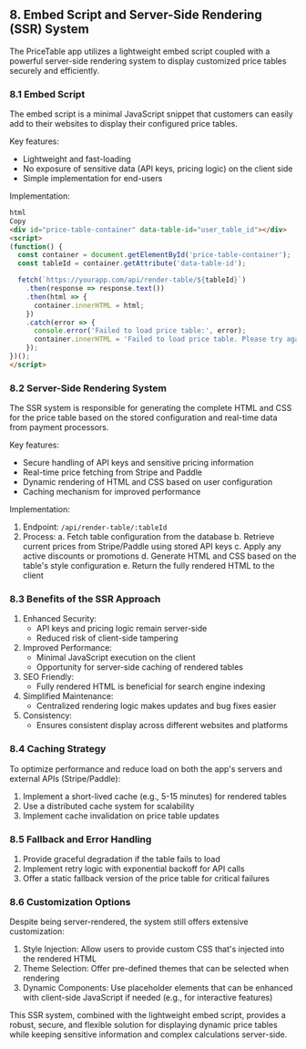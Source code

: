 ## 8. Embed Script and Server-Side Rendering (SSR) System

The PriceTable app utilizes a lightweight embed script coupled with a powerful server-side rendering system to display customized price tables securely and efficiently.

### 8.1 Embed Script

The embed script is a minimal JavaScript snippet that customers can easily add to their websites to display their configured price tables.

Key features:

- Lightweight and fast-loading
- No exposure of sensitive data (API keys, pricing logic) on the client side
- Simple implementation for end-users

Implementation:

```html
html
Copy
<div id="price-table-container" data-table-id="user_table_id"></div>
<script>
(function() {
  const container = document.getElementById('price-table-container');
  const tableId = container.getAttribute('data-table-id');

  fetch(`https://yourapp.com/api/render-table/${tableId}`)
    .then(response => response.text())
    .then(html => {
      container.innerHTML = html;
    })
    .catch(error => {
      console.error('Failed to load price table:', error);
      container.innerHTML = 'Failed to load price table. Please try again later.';
    });
})();
</script>

```

### 8.2 Server-Side Rendering System

The SSR system is responsible for generating the complete HTML and CSS for the price table based on the stored configuration and real-time data from payment processors.

Key features:

- Secure handling of API keys and sensitive pricing information
- Real-time price fetching from Stripe and Paddle
- Dynamic rendering of HTML and CSS based on user configuration
- Caching mechanism for improved performance

Implementation:

1. Endpoint: `/api/render-table/:tableId`
2. Process:
a. Fetch table configuration from the database
b. Retrieve current prices from Stripe/Paddle using stored API keys
c. Apply any active discounts or promotions
d. Generate HTML and CSS based on the table's style configuration
e. Return the fully rendered HTML to the client

### 8.3 Benefits of the SSR Approach

1. Enhanced Security:
    - API keys and pricing logic remain server-side
    - Reduced risk of client-side tampering
2. Improved Performance:
    - Minimal JavaScript execution on the client
    - Opportunity for server-side caching of rendered tables
3. SEO Friendly:
    - Fully rendered HTML is beneficial for search engine indexing
4. Simplified Maintenance:
    - Centralized rendering logic makes updates and bug fixes easier
5. Consistency:
    - Ensures consistent display across different websites and platforms

### 8.4 Caching Strategy

To optimize performance and reduce load on both the app's servers and external APIs (Stripe/Paddle):

1. Implement a short-lived cache (e.g., 5-15 minutes) for rendered tables
2. Use a distributed cache system for scalability
3. Implement cache invalidation on price table updates

### 8.5 Fallback and Error Handling

1. Provide graceful degradation if the table fails to load
2. Implement retry logic with exponential backoff for API calls
3. Offer a static fallback version of the price table for critical failures

### 8.6 Customization Options

Despite being server-rendered, the system still offers extensive customization:

1. Style Injection: Allow users to provide custom CSS that's injected into the rendered HTML
2. Theme Selection: Offer pre-defined themes that can be selected when rendering
3. Dynamic Components: Use placeholder elements that can be enhanced with client-side JavaScript if needed (e.g., for interactive features)

This SSR system, combined with the lightweight embed script, provides a robust, secure, and flexible solution for displaying dynamic price tables while keeping sensitive information and complex calculations server-side.